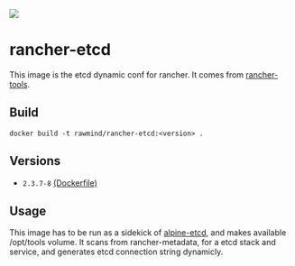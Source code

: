 [![](https://images.microbadger.com/badges/image/rawmind/rancher-etcd.svg)](https://microbadger.com/images/rawmind/rancher-etcd "Get your own image badge on microbadger.com")

rancher-etcd
==============

This image is the etcd dynamic conf for rancher. It comes from [rancher-tools][rancher-tools].

## Build

```
docker build -t rawmind/rancher-etcd:<version> .
```

## Versions

- `2.3.7-8` [(Dockerfile)](https://github.com/rawmind0/rancher-etcd/blob/2.3.7-8/README.md)


## Usage

This image has to be run as a sidekick of [alpine-etcd][alpine-etcd], and makes available /opt/tools volume. It scans from rancher-metadata, for a etcd stack and service, and generates etcd connection string dynamicly.


[alpine-etcd]: https://github.com/rawmind0/alpine-etcd
[rancher-tools]: https://github.com/rawmind0/rancher-tools
